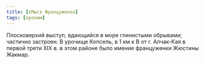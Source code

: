 ```yaml
---
title: [❮Мыс❯ Француженка]
tags: [ороним]
---
```


Плосковерхий выступ, вдающийся в море глинистыми обрывами; частично застроен. В
урочище Копсель, в 1 км к В от г. Алчак-Кая в первой трети XIX в. в этом районе
было имение француженки Жюстины Жакмар.
